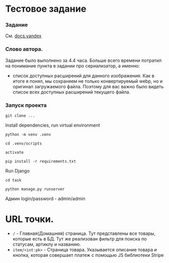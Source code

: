 # Тестовое задание

### Задание
См. [docs.yandex](https://docs.yandex.ru/docs/view?url=ya-mail%3A%2F%2F181269885001708574%2F1.2&name=TEST_WORK-v2.pdf&uid=56500262&nosw=1)

### Слово автора. 
Задание было выполнено за 4.4 часа. Больше всего времени потратил на понимание пункта в задании про сериализатор, а именно:
+ список доступных расширений для данного изображения. 
Как в итоге я понял, мы сохраняем не только конвертируемый webp, но и оригинал загружаемого файла. Поэтому для вас важно было видеть список всех доступных расширений текущего файла.

### Запуск проекта
```
git clone ...
```
Install dependencies, run virtual environment
```
python -m venv .venv
```
```
cd .venv/scripts
```
```
activate
```
```
pip install -r requirements.txt
``` 
Run Django
```
cd task
```
```
python manage.py runserver
```

Админ login/password - admin/admin

# URL точки.

- `/` - Главная(Домашняя) страница. Тут представлены все товары, которые есть в БД.
Тут же реализован фильтр для поиска по статусам, артиклу и названию.
- `item/<int:pk>` - Страница товара. Указывается описание товара и кнопка, которая совершает платеж с помощью JS библиотеки Stripe
